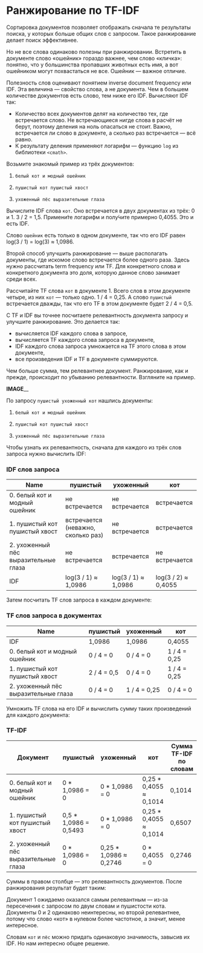 
# Ранжирование по TF-IDF

Сортировка документов позволяет отображать сначала те результаты поиска, у которых больше общих слов с запросом. Такое ранжирование делает поиск эффективнее.

Но не все слова одинаково полезны при ранжировании. Встретить в документе слово «ошейник» гораздо важнее, чем слово «кличка»: понятно, что у большинства пропавших животных есть имя, а вот ошейником могут похвастаться не все. Ошейник — важное отличие.

Полезность слов оценивают понятием inverse document frequency или IDF. Эта величина — свойство слова, а не документа. Чем в большем количестве документов есть слово, тем ниже его IDF. Вычисляют IDF так:

-   Количество всех документов делят на количество тех, где встречается слово. Не встречающиеся нигде слова в расчёт не берут, поэтому деления на ноль опасаться не стоит. Важно, встречается ли слово в документе, а сколько раз встречается — всё равно.
-   К результату деления применяют логарифм — функцию  `log`  из библиотеки  `<cmath>`.

Возьмите знакомый пример из трёх документов:

1.  `белый кот и модный ошейник`
    
2.  `пушистый кот пушистый хвост`
    
3.  `ухоженный пёс выразительные глаза`
    

Вычислите IDF слова  `кот`. Оно встречается в двух документах из трёх: 0 и 1. 3 / 2 = 1,5. Примени́те логарифм и полу́чите примерно 0,4055. Это и есть IDF.

Слово  `ошейник`  есть только в одном документе, так что его IDF равен log(3 / 1) = log(3) ≈ 1,0986.

Второй способ улучшить ранжирование — выше располагать документы, где искомое слово встречается более одного раза. Здесь нужно рассчитать term frequency или TF. Для конкретного слова и конкретного документа это доля, которую данное слово занимает среди всех.

Рассчитайте TF слова  `кот`  в документе 1. Всего слов в этом документе четыре, из них  `кот`  — только одно. 1 / 4 = 0,25. А слово  `пушистый`  встречается дважды, так что его TF в этом документе будет 2 / 4 = 0,5.

С TF и IDF вы точнее посчитаете релевантность документа запросу и улучшите ранжирование. Это делается так:

-   вычисляется IDF каждого слова в запросе,
-   вычисляется TF каждого слова запроса в документе,
-   IDF каждого слова запроса умножается на TF этого слова в этом документе,
-   все произведения IDF и TF в документе суммируются.

Чем больше сумма, тем релевантнее документ. Ранжирование, как и прежде, происходит по убыванию релевантности. Взгляните на пример.

__________IMAGE____________

По запросу  `пушистый ухоженный кот`  нашлись документы:

1.  `белый кот и модный ошейник`
    
2.  `пушистый кот пушистый хвост`
    
3.  `ухоженный пёс выразительные глаза`
    

Чтобы узнать их релевантность, сначала для каждого из трёх слов запроса нужно вычислить IDF:

### IDF слов запроса

| Name |пушистый|ухоженный|кот|
|--|--|--|--|
| 0. белый кот и модный ошейник | не встречается|не встречается|встречается|
| 1. пушистый кот пушистый хвост |встречается (неважно, сколько раз)|	не встречается|встречается|
| 2. ухоженный пёс выразительные глаза |не встречается|встречается|не встречается|
| IDF |	log(3 / 1) ≈ 1,0986|log(3 / 1) ≈ 1,0986|log(3 / 2) ≈ 0,4055|

Затем посчитать TF слов запроса в каждом документе:



### TF слов запроса в документах

| Name |пушистый|ухоженный|кот|
|--|--|--|--|
| IDF |	1,0986|1,0986|0,4055|
| 0. белый кот и модный ошейник |0 / 4 = 0|0 / 4 = 0|1 / 4 = 0,25|
| 1. пушистый кот пушистый хвост |2 / 4 = 0,5|0 / 4 = 0|1 / 4 = 0,25|
| 2. ухоженный пёс выразительные глаза |0 / 4 = 0|1 / 4 = 0,25|0 / 4 = 0|


Умножить TF слова на его IDF и вычислить сумму таких произведений для каждого документа:

### TF-IDF

| Документ |пушистый|ухоженный|кот| Сумма TF-IDF по словам |
|--|--|--|--|--|
| 0. белый кот и модный ошейник |0 * 1,0986 = 0|0 * 1,0986 = 0|0,25 * 0,4055 ≈ 0,1014| 0,1014|
| 1. пушистый кот пушистый хвост |0,5 * 1,0986 = 0,5493|0 * 1,0986 = 0|0,25 * 0,4055 ≈ 0,1014| 0,6507 |
| 2. ухоженный пёс выразительные глаза | 0 * 1,0986 = 0|0,25 * 1,0986 ≈ 0,2746|0 * 0,4055 = 0| 0,2746 |



Суммы в правом столбце — это релевантность документов. После ранжирования результат будет таким:


Документ 1 ожидаемо оказался самым релевантным — из-за пересечения с запросом по двум словам и пушистости кота. Документы 0 и 2 одинаково неинтересны, но второй релевантнее, потому что слово «кот» в нулевом более частотное, а значит, менее интересное.

Словам  `кот`  и  `пёс`  можно придать одинаковую значимость, завысив их IDF. Но нам интересно общее решение.
